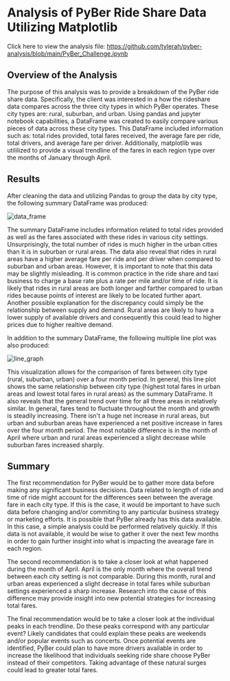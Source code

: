 # Analysis of PyBer Ride Share Data Utilizing Matplotlib
Click here to view the analysis file: https://github.com/tylerah/pyber-analysis/blob/main/PyBer_Challenge.ipynb
## Overview of the Analysis
The purpose of this analysis was to provide a breakdown of the PyBer ride share data. Specifically, the client was interested in a how the rideshare data compares across the three city types in which PyBer operates. These city types are: rural, suburban, and urban. Using pandas and jupyter notebook capabilities, a DataFrame was created to easily compare various pieces of data across these city types. This DataFrame included information such as: total rides provided, total fares received, the average fare per ride, total drivers, and average fare per driver. Additionally, matplotlib was utililized to provide a visual trendline of the fares in each region type over the months of January through April. 
## Results
After cleaning the data and utilizing Pandas to group the data by city type, the following summary DataFrame was produced:

![data_frame](https://user-images.githubusercontent.com/104606662/172984347-eceaab17-8956-46c6-b6a1-0fec43a0f333.png)

The summary DataFrame includes information related to total rides provided as well as the fares associated with these rides in various city settings. Unsurprisingly, the total number of rides is much higher in the urban cities than it is in suburban or rural areas. The data also reveal that rides in rural areas have a higher average fare per ride and per driver when compared to suburban and urban areas. However, it is important to note that this data may be slightly misleading. It is common practice in the ride share and taxi business to charge a base rate plus a rate per mile and/or time of ride. It is likely that rides in rural areas are both longer and farther compared to urban rides because points of interest are likely to be located further apart. Another possible explanation for the discrepancy could simply be the relationship between supply and demand. Rural areas are likely to have a lower supply of available drivers and consequently this could lead to higher prices due to higher realtive demand. 

In addition to the summary DataFrame, the following multiple line plot was also produced:

![line_graph](https://user-images.githubusercontent.com/104606662/172986130-a62a04e4-d168-4aa4-93ec-b355e9baa4c8.png)

This visualization allows for the comparison of fares between city type (rural, suburban, urban) over a four month period. In general, this line plot shows the same relationship between city type (highest total fares in urban areas and lowest total fares in rural areas) as the summary DataFrame. It also reveals that the general trend over time for all three areas in relatively similar. In general, fares tend to fluctuate throughout the month and growth is steadily increasing. There isn't a huge net increase in rural areas, but urban and suburban areas have experienced a net positive increase in fares over the four month period. The most notable difference is in the month of April where urban and rural areas experienced a slight decrease while suburban fares increased sharply. 

## Summary
The first recommendation for PyBer would be to gather more data before making any significant business decisions. Data related to length of ride and time of ride might account for the differences seen between the average fare in each city type. If this is the case, it would be important to have such data before changing and/or commiting to any particular business strategy or marketing efforts. It is possible that PyBer already has this data available. In this case, a simple analysis could be performed relatively quickly. If this data is not available, it would be wise to gather it over the next few months in order to gain further insight into what is impacting the avearage fare in each region. 

The second recommendation is to take a closer look at what happened during the month of April. April is the only month where the overall trend between each city setting is not comparable. During this month, rural and urban areas experienced a slight decrease in total fares while suburban settings experienced a sharp increase. Research into the cause of this difference may provide insight into new potential strategies for increasing total fares. 

The final recommendation would be to take a closer look at the individual peaks in each trendline. Do these peaks correspond with any particular event? Likely candidates that could explain these peaks are weekends and/or popular events such as concerts. Once potential events are identified, PyBer could plan to have more drivers available in order to increase the likelihood that individuals seeking ride share choose PyBer instead of their competitors. Taking advantage of these natural surges could lead to greater total fares. 

